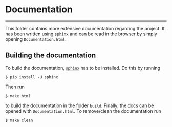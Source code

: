# Documentation

----------------

This folder contains more extensive documentation regarding the project. It has been written using [``sphinx``](https://www.sphinx-doc.org/en/master/index.html) and can be read in the browser by simply opening ``Documentation.html``. 

## Building the documentation

To build the documentation, [``sphinx``](https://www.sphinx-doc.org/en/master/index.html) has to be installed. Do this by running 
```shell
$ pip install -U sphinx
```
Then run
``` shell
$ make html
```
to build the documentation in the folder ``build``. Finally, the docs can be opened with ``Documentation.html``. To remove/clean the documentation run
```shell
$ make clean
```

